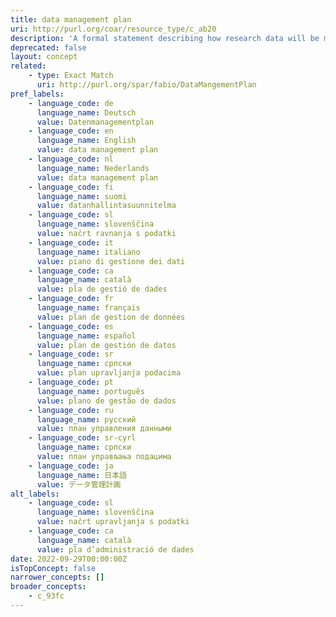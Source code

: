 ```yaml
---
title: data management plan
uri: http://purl.org/coar/resource_type/c_ab20
description: 'A formal statement describing how research data will be managed and documented throughout a research project and the terms regarding the subsequent deposit of the data with a data repository for long-term management and preservation. [Source: https://casrai.org/rdm-glossary]'
deprecated: false
layout: concept
related:
    - type: Exact Match
      uri: http://purl.org/spar/fabio/DataMangementPlan
pref_labels:
    - language_code: de
      language_name: Deutsch
      value: Datenmanagementplan
    - language_code: en
      language_name: English
      value: data management plan
    - language_code: nl
      language_name: Nederlands
      value: data management plan
    - language_code: fi
      language_name: suomi
      value: datanhallintasuunnitelma
    - language_code: sl
      language_name: slovenščina
      value: načrt ravnanja s podatki
    - language_code: it
      language_name: italiano
      value: piano di gestione dei dati
    - language_code: ca
      language_name: català
      value: pla de gestió de dades
    - language_code: fr
      language_name: français
      value: plan de gestion de données
    - language_code: es
      language_name: español
      value: plan de gestión de datos
    - language_code: sr
      language_name: српски
      value: plan upravljanja podacima
    - language_code: pt
      language_name: português
      value: plano de gestão de dados
    - language_code: ru
      language_name: русский
      value: план управления данными
    - language_code: sr-cyrl
      language_name: српски
      value: план управљања подацима
    - language_code: ja
      language_name: 日本語
      value: データ管理計画
alt_labels:
    - language_code: sl
      language_name: slovenščina
      value: načrt upravljanja s podatki
    - language_code: ca
      language_name: català
      value: pla d’administració de dades
date: 2022-09-29T00:00:00Z
isTopConcept: false
narrower_concepts: []
broader_concepts:
    - c_93fc
---
```



